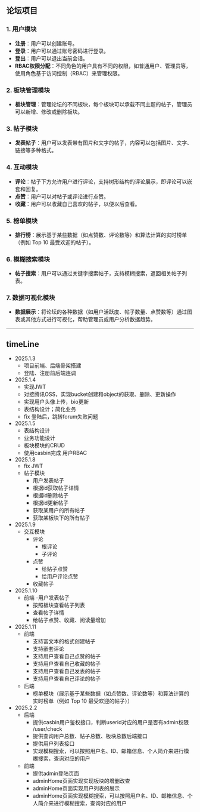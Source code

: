 ## 论坛项目

### **1. 用户模块**

- **注册**：用户可以创建账号。
- **登录**：用户可以通过账号密码进行登录。
- **登出**：用户可以退出当前会话。
- **RBAC权限分配**：不同角色的用户具有不同的权限，如普通用户、管理员等，使用角色基于访问控制（RBAC）来管理权限。

### **2. 板块管理模块**

- **板块管理**：管理论坛的不同板块，每个板块可以承载不同主题的帖子，管理员可以新增、修改或删除板块。

### **3. 帖子模块**

- **发表帖子**：用户可以发表带有图片和文字的帖子，内容可以包括图片、文字、链接等多种格式。

### **4. 互动模块**

- **评论**：帖子下方允许用户进行评论，支持树形结构的评论展示，即评论可以嵌套和回复。
- **点赞**：用户可以对帖子或评论进行点赞。
- **收藏**：用户可以收藏自己喜欢的帖子，以便以后查看。

### **5. 榜单模块**

- **排行榜**：展示基于某些数据（如点赞数、评论数等）和算法计算的实时榜单（例如 Top 10 最受欢迎的帖子）。

### **6. 模糊搜索模块**

- **帖子搜索**：用户可以通过关键字搜索帖子，支持模糊搜索，返回相关帖子列表。

### **7. 数据可视化模块**

- **数据展示**：将论坛的各种数据（如用户活跃度、帖子数量、点赞数等）通过图表或其他方式进行可视化，帮助管理员或用户分析数据趋势。



---

## timeLine

- 2025.1.3 
  - 项目前端、后端骨架搭建
  - 登陆、注册前后端连调
- 2025.1.4
  - 实现JWT
  - 对接腾讯OSS，实现bucket创建和object的获取、删除、更新操作
  - 实现用户头像上传，bio更新
  - 表结构设计；简化业务
  - fix 登陆后，跳转forum失败问题
- 2025.1.5
  - 表结构设计
  - 业务功能设计
  - 板块模块的CRUD
  - 使用casbin完成 用户RBAC
- 2025.1.8
  - fix JWT
  - 帖子模块
    - 用户发表帖子
    - 根据id获取帖子详情
    - 根据id删除帖子
    - 根据id更新帖子
    - 获取某用户的所有帖子
    - 获取某板块下的所有帖子
- 2025.1.9
  - 交互模块
    - 评论
      - 根评论
      - 子评论
    - 点赞
      - 给贴子点赞
      - 给用户评论点赞
    - 收藏帖子
- 2025.1.10
  - 前端
    -用户发表帖子
    - 按照板块查看帖子列表
    - 查看帖子详情
    - 给帖子点赞、收藏、阅读量增加
- 2025.1.11
  - 前端
    - 支持富文本的格式创建帖子
    - 支持嵌套评论
    - 支持用户查看自己点赞的帖子
    - 支持用户查看自己收藏的帖子
    - 支持用户查看自己发表的帖子
    - 支持用户查看自己评论的帖子
  - 后端
    - 榜单模块（展示基于某些数据（如点赞数、评论数等）和算法计算的实时榜单（例如 Top 10 最受欢迎的帖子））
- 2025.2.2
  - 后端
    - 提供casbin用户鉴权接口，判断userid对应的用户是否有admin权限 /user/check
    - 提供查询用户总数、帖子总数、板块总数后端接口
    - 提供用户列表接口
    - 实现模糊搜索，可以按照用户名、ID、邮箱信息、个人简介来进行模糊搜索，查询对应的用户
  - 前端
    - 提供admin登陆页面
    - adminHome页面实现实现板块的增删改查
    - adminHome页面实现用户列表的展示
    - adminHome页面实现模糊搜索，可以按照用户名、ID、邮箱信息、个人简介来进行模糊搜索，查询对应的用户